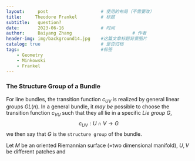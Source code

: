 ```yaml
---
layout:     post   				    # 使用的布局（不需要改）
title:     Theodore Frankel			# 标题 
subtitle:   question?
date:       2023-06-16 				# 时间
author:     Baiyang Zhang 						# 作者
header-img: img/background14.jpg 	#这篇文章标题背景图片
catalog: true 						# 是否归档
tags:								#标签
    - Geometry
    - Minkowski
    - Frankel
---
```


### The Structure Group of a Bundle

For  line bundles, the transition function $c_ {UV}$ is realized by general linear groups $GL(n)$. In a general bundle, it *may be* possible to choose the transition function $c_ {VU}$ such that they all lie in a specific *Lie group* $G$, 
$$
c_ {UV}: U\cap V \to G
$$
we then say that $G$ is the `structure group` of the bundle. 

Let $M$ be an oriented Riemannian surface (=two dimensional manifold), $U,V$ be different patches and 